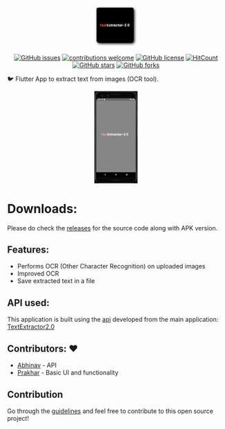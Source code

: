 <p align="center"><img width="20%" height="20%" src="assets/images/logo.png"></p>

<div align="center">
  
[![GitHub issues](https://img.shields.io/github/issues/Aman-zishan/textextractor.svg)](https://GitHub.com/Aman-zishan/textextractor/issues/)
[![contributions welcome](https://img.shields.io/badge/contributions-welcome-brightgreen.svg?style=flat)](https://github.com/Aman-zishan/textextractor/issues)
[![GitHub license](https://img.shields.io/github/license/Aman-zishan/textextractor.svg)](https://github.com/Aman-zishan/textextractor/blob/master/LICENSE)
[![HitCount](http://hits.dwyl.com/Aman-zishan/textextractor.svg?style=flat)](http://hits.dwyl.com/Aman-zishan/textextractor)
[![GitHub stars](https://img.shields.io/github/stars/Aman-zishan/textextractor)](https://github.com/Aman-zishan/textextractor/stargazers)
[![GitHub forks](https://img.shields.io/github/forks/Aman-zishan/textextractor)](https://github.com/Aman-zishan/textextractor/network/members)

</div>


:bird: Flutter App to extract text from images (OCR tool).

<p align="center"><img width="20%" height="20%" src="repo_files/demo.gif"></p>


# Downloads:
<!--
<a href="https://apt.izzysoft.de/fdroid/index/apk/com.example.DocScanner"><img src="https://gitlab.com/IzzyOnDroid/repo/-/raw/master/assets/IzzyOnDroid.png" width="15%"></a>-->

Please do check the [releases](https://github.com/Aman-zishan/textextractor/releases) for the source code along with APK version.


## Features:

* Performs OCR (Other Character Recognition) on uploaded images
* Improved OCR
* Save extracted text in a file



## API used:
                                       
This application is built using the [api](http://textextractor2.herokuapp.com/api/v1) developed from the main application: [TextExtractor2.0](http://textextractor2.herokuapp.com/)

## Contributors: :heart:

- [Abhinav](https://github.com/AbhinavRajesh) - API
- [Prakhar](https://github.com/Prakhar314) - Basic UI and functionality

## Contribution

Go through the [guidelines](https://github.com/Aman-zishan/textextractor/blob/master/CONTRIBUTING.md) and feel free to contribute to this open source project!


